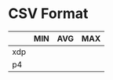 # CSV Format 

|     | MIN | AVG | MAX |
|-----|-----|-----|-----|
| xdp |     |     |     |
| p4  |     |     |     |
